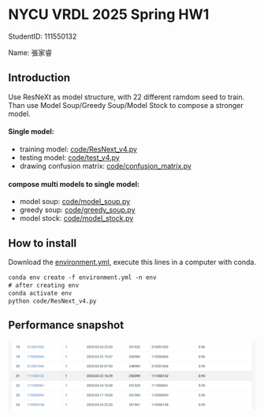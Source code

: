 # NYCU VRDL 2025 Spring HW1

StudentID: 111550132

Name: 張家睿

## Introduction
Use ResNeXt as model structure, with 22 different ramdom seed to train. Than use Model Soup/Greedy Soup/Model Stock to compose a stronger model.
#### Single model:
* training model: [code/ResNext_v4.py](code/ResNext_v4.py)
* testing model: [code/test_v4.py](code/test_v4.py)
* drawing confusion matrix: [code/confusion_matrix.py](code/confusion_matrix.py)
#### compose multi models to single model:
* model soup: [code/model_soup.py](code/model_soup.py)
* greedy soup: [code/greedy_soup.py](code/greedy_soup.py)
* model stock: [code/model_stock.py](code/model_stock.py)

## How to install
Download the [environment.yml](environment.yml), execute this lines in a computer with conda.
```
conda env create -f environment.yml -n env
# after creating env
conda activate env
python code/ResNext_v4.py
```

## Performance snapshot
![leaderboard.png](leaderboard.png)
